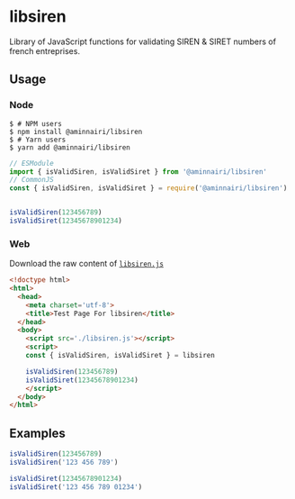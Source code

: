 # libsiren

Library of JavaScript functions for validating SIREN & SIRET numbers of french entreprises.

## Usage

### Node

```shell
$ # NPM users
$ npm install @aminnairi/libsiren
$ # Yarn users
$ yarn add @aminnairi/libsiren
```

```javascript
// ESModule
import { isValidSiren, isValidSiret } from '@aminnairi/libsiren'
// CommonJS
const { isValidSiren, isValidSiret } = require('@aminnairi/libsiren')


isValidSiren(123456789)
isValidSiret(12345678901234)
```

### Web

Download the raw content of [`libsiren.js`](./libsiren.js)

```html
<!doctype html>
<html>
  <head>
    <meta charset='utf-8'>
    <title>Test Page For libsiren</title>
  </head>
  <body>
    <script src='./libsiren.js'></script>
    <script>
    const { isValidSiren, isValidSiret } = libsiren

    isValidSiren(123456789)
    isValidSiret(12345678901234)
    </script>
  </body>
</html>
```

## Examples

```javascript
isValidSiren(123456789)
isValidSiren('123 456 789')

isValidSiret(12345678901234)
isValidSiret('123 456 789 01234')
```